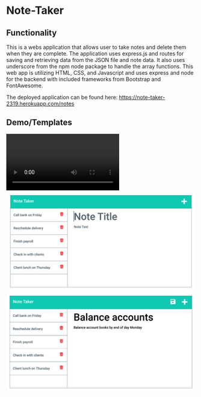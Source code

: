 # Note-Taker

## Functionality
This is a webs application that allows user to take notes and delete them when they are complete. The application uses express.js and routes for saving and retrieving data from the JSON file and note data. It also uses underscore from the npm node package to handle the array functions. This web app is utilizing HTML, CSS, and Javascript and uses express and node for the backend with included frameworks from Bootstrap and FontAwesome.

The deployed application can be found here: https://note-taker-2319.herokuapp.com/notes

## Demo/Templates

![alt text](./demo/Note_Taker_Demo.mp4)
![alt text](./demo/11-express-homework-demo-01.png)
![alt text](./demo/11-express-homework-demo-02.png)
